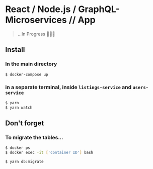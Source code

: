 # React / Node.js / GraphQL-Microservices // App

> ...In Progress 🚧💃🏼

## Install
### In the main directory
```bash
$ docker-compose up
```

### in a separate terminal, inside `listings-service` and `users-service`
```bash
$ yarn
$ yarn watch
```

## Don't forget
### To migrate the tables...
```bash
$ docker ps
$ docker exec -it ['container ID'] bash

$ yarn db:migrate
```